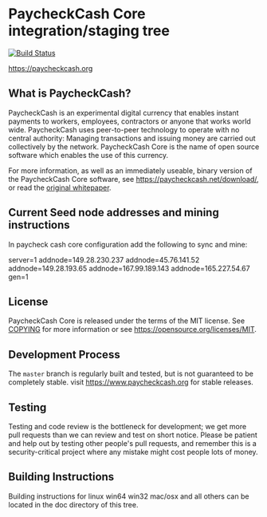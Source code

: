 PaycheckCash Core integration/staging tree
=====================================

[![Build Status](https://travis-ci.org/bitcoin/bitcoin.svg?branch=master)](https://travis-ci.org/bitcoin/bitcoin)

https://paycheckcash.org

What is PaycheckCash?
----------------

PaycheckCash is an experimental digital currency that enables instant payments to
workers, employees, contractors or anyone that works world wide. PaycheckCash uses peer-to-peer 
technology to operate with no central authority: Managing transactions and issuing money are carried
out collectively by the network. PaycheckCash Core is the name of open source
software which enables the use of this currency.

For more information, as well as an immediately useable, binary version of
the PaycheckCash Core software, see https://paycheckcash.net/download/, or read the
[original whitepaper](https://paycheckcash.org/paycheckcash.pdf).

Current Seed node addresses and mining instructions
---------------------------------------------------
In paycheck cash core configuration add the following to sync and mine:

server=1
addnode=149.28.230.237
addnode=45.76.141.52
addnode=149.28.193.65
addnode=167.99.189.143
addnode=165.227.54.67
gen=1


License
-------

PaycheckCash Core is released under the terms of the MIT license. See [COPYING](COPYING) for more
information or see https://opensource.org/licenses/MIT.

Development Process
-------------------

The `master` branch is regularly built and tested, but is not guaranteed to be
completely stable. visit https://www.paycheckcash.org for stable releases.


Testing
-------

Testing and code review is the bottleneck for development; we get more pull
requests than we can review and test on short notice. Please be patient and help out by testing
other people's pull requests, and remember this is a security-critical project where any mistake might cost people
lots of money.



Building Instructions
---------------------

Building instructions for linux win64 win32 mac/osx and all others can be located in the doc directory of this tree.







